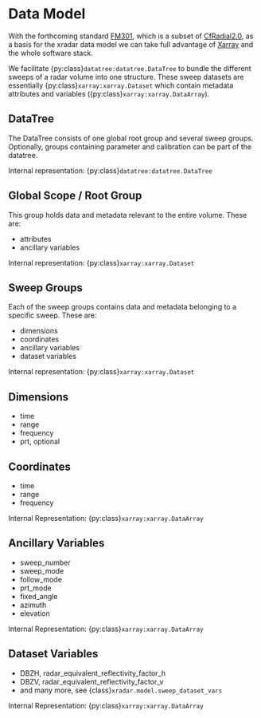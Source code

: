 # Data Model

With the forthcoming standard [FM301], which is a subset of [CfRadial2.0], as
a basis for the xradar data model we can take full advantage of [Xarray] and the whole software stack.

We facilitate {py:class}`datatree:datatree.DataTree` to bundle the different sweeps of a radar volume into one structure. These sweep datasets are essentially {py:class}`xarray:xarray.Dataset` which contain metadata attributes and variables ({py:class}`xarray:xarray.DataArray`).

## DataTree

The DataTree consists of one global root group and several sweep groups. Optionally, groups containing parameter and calibration can be part of the datatree.

Internal representation: {py:class}`datatree:datatree.DataTree`

## Global Scope / Root Group

This group holds data and metadata relevant to the entire volume. These are:

- attributes
- ancillary variables

Internal representation: {py:class}`xarray:xarray.Dataset`

## Sweep Groups

Each of the sweep groups contains data and metadata belonging to a specific sweep. These are:

- dimensions
- coordinates
- ancillary variables
- dataset variables

Internal representation: {py:class}`xarray:xarray.Dataset`

## Dimensions

- time
- range
- frequency
- prt, optional

## Coordinates

- time
- range
- frequency

Internal Representation: {py:class}`xarray:xarray.DataArray`

## Ancillary Variables

- sweep_number
- sweep_mode
- follow_mode
- prt_mode
- fixed_angle
- azimuth
- elevation

Internal Representation: {py:class}`xarray:xarray.DataArray`

## Dataset Variables

- DBZH, radar_equivalent_reflectivity_factor_h
- DBZV, radar_equivalent_reflectivity_factor_v
- and many more, see {class}`xradar.model.sweep_dataset_vars`

Internal Representation: {py:class}`xarray:xarray.DataArray`

[CfRadial2.0]: https://dx.doi.org/10.5065/fy2k-x587
[FM301]: https://wmoomm.sharepoint.com/:b:/s/wmocpdb/EVcEDwHwf6FJtB6anuyBH3QBgA5bE_Uz9jI4FaSkAyowSg?e=jcazi4
[Xarray]: https://docs.xarray.dev
[xarray-datatree]: https://xarray-datatree.readthedocs.io

